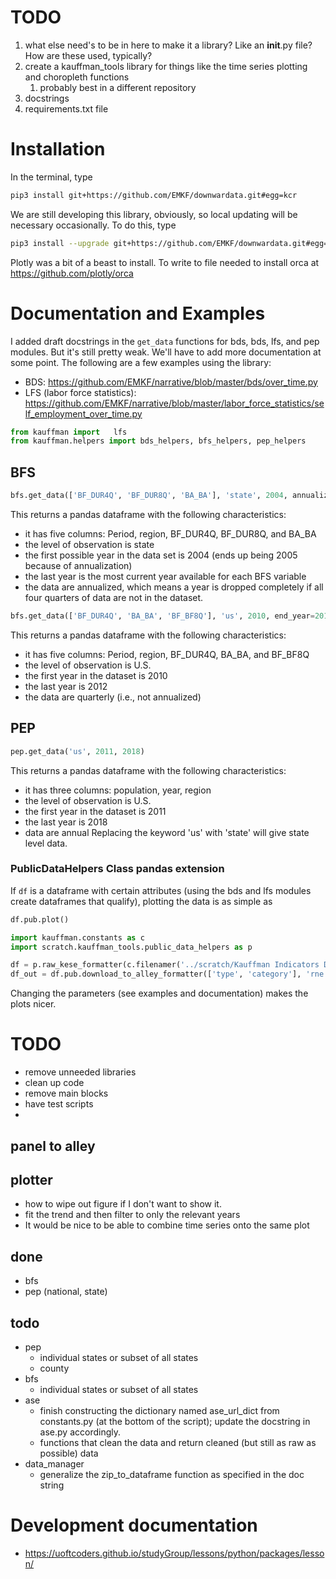 # TODO
1. what else need's to be in here to make it a library? Like an __init__.py file? How are these used, typically?
2. create a kauffman_tools library for things like the time series plotting and choropleth functions
    1. probably best in a different repository
3. docstrings
4. requirements.txt file


# Installation
In the terminal, type
```bash
pip3 install git+https://github.com/EMKF/downwardata.git#egg=kcr
```
We are still developing this library, obviously, so local updating will be necessary occasionally. To do this, type
```bash
pip3 install --upgrade git+https://github.com/EMKF/downwardata.git#egg=kcr
```

Plotly was a bit of a beast to install. To write to file needed to install orca at https://github.com/plotly/orca


# Documentation and Examples
I added draft docstrings in the ```get_data``` functions for bds, bds, lfs, and pep modules.
But it's still pretty weak. We'll have to add more documentation at some point. 
The following are a few examples using the library: 
* BDS: https://github.com/EMKF/narrative/blob/master/bds/over_time.py
* LFS (labor force statistics): https://github.com/EMKF/narrative/blob/master/labor_force_statistics/self_employment_over_time.py

```python
from kauffman import   lfs
from kauffman.helpers import bds_helpers, bfs_helpers, pep_helpers
```
## BFS
```python
bfs.get_data(['BF_DUR4Q', 'BF_DUR8Q', 'BA_BA'], 'state', 2004, annualize=True)
```
This returns a pandas dataframe with the following characteristics:
* it has five columns: Period, region, BF_DUR4Q, BF_DUR8Q, and BA_BA
* the level of observation is state
* the first possible year in the data set is 2004 (ends up being 2005 because of annualization)
* the last year is the most current year available for each BFS variable
* the data are annualized, which means a year is dropped completely if all four quarters of data are not in the dataset. 

```python
bfs.get_data(['BF_DUR4Q', 'BA_BA', 'BF_BF8Q'], 'us', 2010, end_year=2012, annualize=False)
```
This returns a pandas dataframe with the following characteristics:
* it has five columns: Period, region, BF_DUR4Q, BA_BA, and BF_BF8Q
* the level of observation is U.S.
* the first year in the dataset is 2010
* the last year is 2012
* the data are quarterly (i.e., not annualized) 

## PEP
```python
pep.get_data('us', 2011, 2018)
```
This returns a pandas dataframe with the following characteristics:
* it has three columns: population, year, region
* the level of observation is U.S.
* the first year in the dataset is 2011
* the last year is 2018
* data are annual
Replacing the keyword 'us' with 'state' will give state level data. 


### PublicDataHelpers Class pandas extension
If ```df``` is a dataframe with certain attributes (using the bds and lfs modules create dataframes that qualify), 
plotting the data is as simple as  
```python
df.pub.plot()
```

```python
import kauffman.constants as c
import scratch.kauffman_tools.public_data_helpers as p

df = p.raw_kese_formatter(c.filenamer('../scratch/Kauffman Indicators Data State 1996_2019_v3.xlsx'), c.filenamer('../scratch/Kauffman Indicators Data National 1996_2019_v3.xlsx'))
df_out = df.pub.download_to_alley_formatter(['type', 'category'], 'rne')

```
Changing the parameters (see examples and documentation) makes the plots nicer.


# TODO
* remove unneeded libraries
* clean up code
* remove main blocks
* have test scripts
* 


## panel to alley

## plotter
* how to wipe out figure if I don't want to show it.
* fit the trend and then filter to only the relevant years
* It would be nice to be able to combine time series onto the same plot

## done
* bfs
* pep (national, state)

## todo
* pep
    * individual states or subset of all states
    * county
* bfs
    * individual states or subset of all states
* ase
    * finish constructing the dictionary named ase_url_dict from constants.py (at the bottom of the script); update the docstring in ase.py accordingly.
    * functions that clean the data and return cleaned (but still as raw as possible) data
* data_manager
    * generalize the zip_to_dataframe function as specified in the doc string
   
# Development documentation
* https://uoftcoders.github.io/studyGroup/lessons/python/packages/lesson/